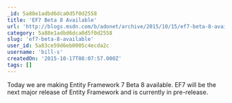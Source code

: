 ```yaml
---
_id: 5a88e1adbd6dca0d5f0d2558
title: 'EF7 Beta 8 Available'
url: 'http://blogs.msdn.com/b/adonet/archive/2015/10/15/ef7-beta-8-available.aspx'
category: 5a88e1adbd6dca0d5f0d2558
slug: 'ef7-beta-8-available'
user_id: 5a83ce59d6eb0005c4ecda2c
username: 'bill-s'
createdOn: '2015-10-17T08:07:57.000Z'
tags: []
---
```


Today we are making Entity Framework 7 Beta 8 available. EF7 will be the next major release of Entity Framework and is currently in pre-release.

